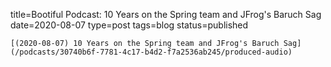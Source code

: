 
title=Bootiful Podcast: 10 Years on the Spring team and JFrog's Baruch Sag
date=2020-08-07
type=post
tags=blog
status=published
~~~~~~
[(2020-08-07) 10 Years on the Spring team and JFrog's Baruch Sag](/podcasts/30740b6f-7781-4c17-b4d2-f7a2536ab245/produced-audio) 
            